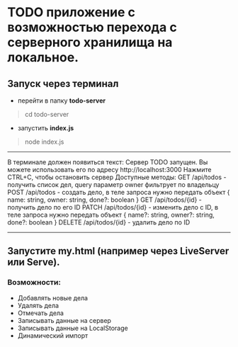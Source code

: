 # TODO приложение с возможностью перехода с серверного хранилища на локальное.

## Запуск через терминал
- перейти в папку **todo-server**
> cd todo-server
- запустить **index.js**
>node index.js
____
В терминале должен появиться текст:
Сервер TODO запущен. Вы можете использовать его по адресу http://localhost:3000
Нажмите CTRL+C, чтобы остановить сервер
Доступные методы:
GET /api/todos - получить список дел, query параметр owner фильтрует по владельцу
POST /api/todos - создать дело, в теле запроса нужно передать объект { name: string, owner: string, done?: boolean }
GET /api/todos/{id} - получить дело по его ID
PATCH /api/todos/{id} - изменить дело с ID, в теле запроса нужно передать объект { name?: string, owner?: string, done?: boolean }
DELETE /api/todos/{id} - удалить дело по ID

____
## Запустите my.html (например через LiveServer или Serve).

### Возможности:
- Добавлять новые дела
- Удалять дела
- Отмечать дела
- Записывать данные на сервер
- Записывать данные на LocalStorage
- Динамический импорт